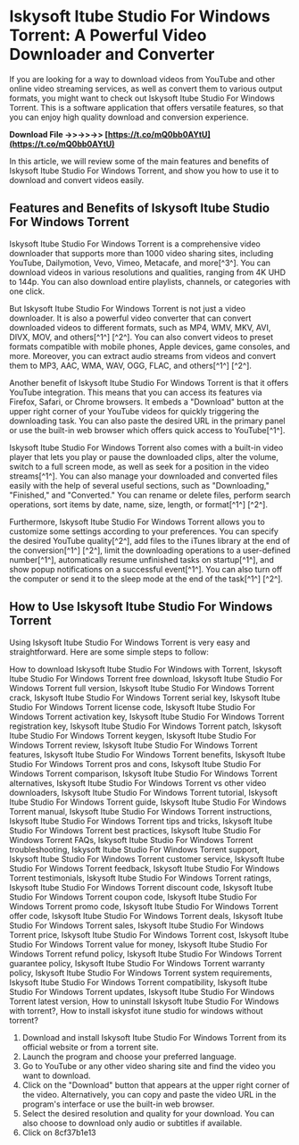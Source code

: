 
 
# Iskysoft Itube Studio For Windows Torrent: A Powerful Video Downloader and Converter
 
If you are looking for a way to download videos from YouTube and other online video streaming services, as well as convert them to various output formats, you might want to check out Iskysoft Itube Studio For Windows Torrent. This is a software application that offers versatile features, so that you can enjoy high quality download and conversion experience.
 
**Download File ->>->>->> [https://t.co/mQ0bb0AYtU](https://t.co/mQ0bb0AYtU)**


 
In this article, we will review some of the main features and benefits of Iskysoft Itube Studio For Windows Torrent, and show you how to use it to download and convert videos easily.
  
## Features and Benefits of Iskysoft Itube Studio For Windows Torrent
 
Iskysoft Itube Studio For Windows Torrent is a comprehensive video downloader that supports more than 1000 video sharing sites, including YouTube, Dailymotion, Vevo, Vimeo, Metacafe, and more[^3^]. You can download videos in various resolutions and qualities, ranging from 4K UHD to 144p. You can also download entire playlists, channels, or categories with one click.
 
But Iskysoft Itube Studio For Windows Torrent is not just a video downloader. It is also a powerful video converter that can convert downloaded videos to different formats, such as MP4, WMV, MKV, AVI, DIVX, MOV, and others[^1^] [^2^]. You can also convert videos to preset formats compatible with mobile phones, Apple devices, game consoles, and more. Moreover, you can extract audio streams from videos and convert them to MP3, AAC, WMA, WAV, OGG, FLAC, and others[^1^] [^2^].
 
Another benefit of Iskysoft Itube Studio For Windows Torrent is that it offers YouTube integration. This means that you can access its features via Firefox, Safari, or Chrome browsers. It embeds a "Download" button at the upper right corner of your YouTube videos for quickly triggering the downloading task. You can also paste the desired URL in the primary panel or use the built-in web browser which offers quick access to YouTube[^1^].
 
Iskysoft Itube Studio For Windows Torrent also comes with a built-in video player that lets you play or pause the downloaded clips, alter the volume, switch to a full screen mode, as well as seek for a position in the video streams[^1^]. You can also manage your downloaded and converted files easily with the help of several useful sections, such as "Downloading," "Finished," and "Converted." You can rename or delete files, perform search operations, sort items by date, name, size, length, or format[^1^] [^2^].
 
Furthermore, Iskysoft Itube Studio For Windows Torrent allows you to customize some settings according to your preferences. You can specify the desired YouTube quality[^2^], add files to the iTunes library at the end of the conversion[^1^] [^2^], limit the downloading operations to a user-defined number[^1^], automatically resume unfinished tasks on startup[^1^], and show popup notifications on a successful event[^1^]. You can also turn off the computer or send it to the sleep mode at the end of the task[^1^] [^2^].
  
## How to Use Iskysoft Itube Studio For Windows Torrent
 
Using Iskysoft Itube Studio For Windows Torrent is very easy and straightforward. Here are some simple steps to follow:
 
How to download Iskysoft Itube Studio For Windows with Torrent,  Iskysoft Itube Studio For Windows Torrent free download,  Iskysoft Itube Studio For Windows Torrent full version,  Iskysoft Itube Studio For Windows Torrent crack,  Iskysoft Itube Studio For Windows Torrent serial key,  Iskysoft Itube Studio For Windows Torrent license code,  Iskysoft Itube Studio For Windows Torrent activation key,  Iskysoft Itube Studio For Windows Torrent registration key,  Iskysoft Itube Studio For Windows Torrent patch,  Iskysoft Itube Studio For Windows Torrent keygen,  Iskysoft Itube Studio For Windows Torrent review,  Iskysoft Itube Studio For Windows Torrent features,  Iskysoft Itube Studio For Windows Torrent benefits,  Iskysoft Itube Studio For Windows Torrent pros and cons,  Iskysoft Itube Studio For Windows Torrent comparison,  Iskysoft Itube Studio For Windows Torrent alternatives,  Iskysoft Itube Studio For Windows Torrent vs other video downloaders,  Iskysoft Itube Studio For Windows Torrent tutorial,  Iskysoft Itube Studio For Windows Torrent guide,  Iskysoft Itube Studio For Windows Torrent manual,  Iskysoft Itube Studio For Windows Torrent instructions,  Iskysoft Itube Studio For Windows Torrent tips and tricks,  Iskysoft Itube Studio For Windows Torrent best practices,  Iskysoft Itube Studio For Windows Torrent FAQs,  Iskysoft Itube Studio For Windows Torrent troubleshooting,  Iskysoft Itube Studio For Windows Torrent support,  Iskysoft Itube Studio For Windows Torrent customer service,  Iskysoft Itube Studio For Windows Torrent feedback,  Iskysoft Itube Studio For Windows Torrent testimonials,  Iskysoft Itube Studio For Windows Torrent ratings,  Iskysoft Itube Studio For Windows Torrent discount code,  Iskysoft Itube Studio For Windows Torrent coupon code,  Iskysoft Itube Studio For Windows Torrent promo code,  Iskysoft Itube Studio For Windows Torrent offer code,  Iskysoft Itube Studio For Windows Torrent deals,  Iskysoft Itube Studio For Windows Torrent sales,  Iskysoft Itube Studio For Windows Torrent price,  Iskysoft Itube Studio For Windows Torrent cost,  Iskysoft Itube Studio For Windows Torrent value for money,  Iskysoft Itube Studio For Windows Torrent refund policy,  Iskysoft Itube Studio For Windows Torrent guarantee policy,  Iskysoft Itube Studio For Windows Torrent warranty policy,  Iskysoft Itube Studio For Windows Torrent system requirements,  Iskysoft Itube Studio For Windows Torrent compatibility,  Iskysoft Itube Studio For Windows Torrent updates,  Iskysoft Itube Studio For Windows Torrent latest version,  How to uninstall Iskysoft Itube Studio For Windows with torrent?,  How to install iskysfot itune studio for windows without torrent?
 
1. Download and install Iskysoft Itube Studio For Windows Torrent from its official website or from a torrent site.
2. Launch the program and choose your preferred language.
3. Go to YouTube or any other video sharing site and find the video you want to download.
4. Click on the "Download" button that appears at the upper right corner of the video. Alternatively, you can copy and paste the video URL in the program's interface or use the built-in web browser.
5. Select the desired resolution and quality for your download. You can also choose to download only audio or subtitles if available.
6. Click on 8cf37b1e13


